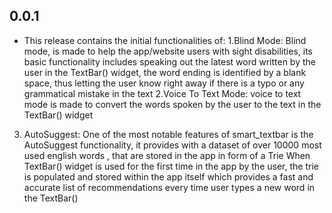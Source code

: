## 0.0.1

* This release contains the initial functionalities of:
1.Blind Mode: Blind mode, is made to help the app/website users with sight disabilities, its basic functionality includes speaking out the latest word written by the user in the TextBar() widget, the word ending is identified by a blank space, thus letting the user know right away if there is a typo or any grammatical mistake in the text
2.Voice To Text Mode: voice to text mode is made to convert the words spoken by the user to the text in the TextBar() widget
3. AutoSuggest: One of the most notable features of smart_textbar is the AutoSuggest functionality, it provides with a dataset of over 10000 most used english words , that are stored in the app in form of a Trie When TextBar() widget is used for the first time in the app by the user, the trie is populated and stored within the app itself which provides a fast and accurate list of recommendations every time user types a new word in the TextBar()